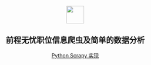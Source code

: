 <p align="center" class="has-mb-6">
<img class="not-gallery-item" height="48" src="https://vitan.me/images/vitan.png">
<br>
<h2 align="center">前程无忧职位信息爬虫及简单的数据分析</h2>
</p>
</p>
<p align="center" class="has-mb-6">
<a href="https://resume.vitan.me">Python Scrapy 实现</a>
</p>
